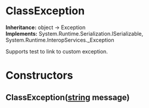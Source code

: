 # ClassException

**Inheritance:** object → Exception  
**Implements:** System.Runtime.Serialization.ISerializable, System.Runtime.InteropServices._Exception  
  
Supports test to link to custom exception.  
  

# Constructors

##  ClassException([string](https://docs.microsoft.com/en-us/dotnet/api/system.string) message)

